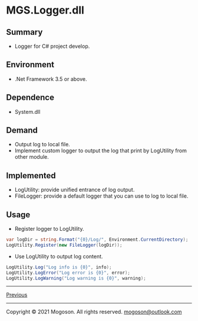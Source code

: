 ﻿# MGS.Logger.dll

## Summary
- Logger for C# project develop.

## Environment
- .Net Framework 3.5 or above.

## Dependence
- System.dll

## Demand
- Output log to local file.
- Implement custom logger to output the log that print by LogUtility from other module.

## Implemented

- LogUtility: provide unified entrance of log output.
- FileLogger: provide a default logger that you can use to log to local file.

## Usage

- Register logger to LogUtility.

```c#
var logDir = string.Format("{0}/Log/", Environment.CurrentDirectory);
LogUtility.Register(new FileLogger(logDir));
```

- Use LogUtility to output log content.

```C#
LogUtility.Log("Log info is {0}", info);
LogUtility.LogError("Log error is {0}", error);
LogUtility.LogWarning("Log warning is {0}", warning);
```

------

[Previous](../README.md)

------

Copyright © 2021 Mogoson. All rights reserved.	mogoson@outlook.com